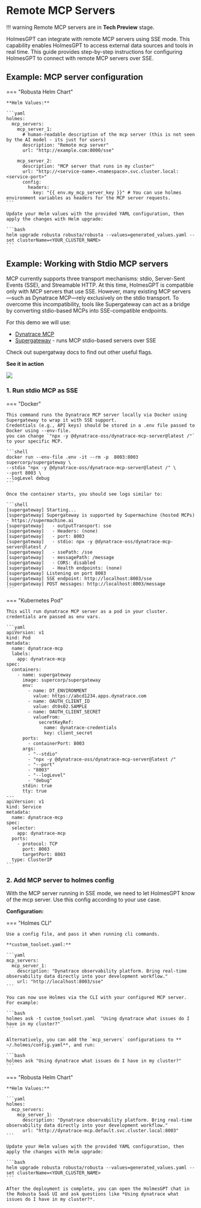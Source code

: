 # Remote MCP Servers

!!! warning
    Remote MCP servers are in **Tech Preview** stage.

HolmesGPT can integrate with remote MCP servers using SSE mode.
This capability enables HolmesGPT to access external data sources and tools in real time.
This guide provides step-by-step instructions for configuring HolmesGPT to connect with remote MCP servers over SSE.

## Example: MCP server configuration

=== "Robusta Helm Chart"

    **Helm Values:**

    ```yaml
    holmes:
      mcp_servers:
        mcp_server_1:
          # human-readable description of the mcp server (this is not seen by the AI model - its just for users)
          description: "Remote mcp server"
          url: "http://example.com:8000/sse"

        mcp_server_2:
          description: "MCP server that runs in my cluster"
          url: "http://<service-name>.<namespace>.svc.cluster.local:<service-port>"
          config:
            headers:
              key: "{{ env.my_mcp_server_key }}" # You can use holmes environment variables as headers for the MCP server requests.
    ```

    Update your Helm values with the provided YAML configuration, then apply the changes with Helm upgrade:

    ```bash
    helm upgrade robusta robusta/robusta --values=generated_values.yaml --set clusterName=<YOUR_CLUSTER_NAME>
    ```

## Example: Working with Stdio MCP servers

MCP currently supports three transport mechanisms: stdio, Server-Sent Events (SSE), and Streamable HTTP.
At this time, HolmesGPT is compatible only with MCP servers that use SSE.
However, many existing MCP servers—such as Dynatrace MCP—rely exclusively on the stdio transport.
To overcome this incompatibility, tools like Supergateway can act as a bridge by converting stdio-based MCPs into SSE-compatible endpoints.

For this demo we will use:
- [Dynatrace MCP](https://github.com/dynatrace-oss/dynatrace-mcp)
- [Supergateway](https://github.com/supercorp-ai/supergateway) - runs MCP stdio-based servers over SSE

Check out supergatway docs to find out other useful flags.

**See it in action**

<div>
    <a href="https://www.loom.com/share/1b290511b79942c7b1d672a2a4cde105">
      <img style="max-width:300px;" src="https://cdn.loom.com/sessions/thumbnails/1b290511b79942c7b1d672a2a4cde105-ed4eed3f9d70b125-full-play.gif">
    </a>
</div>

### 1. Run stdio MCP as SSE

=== "Docker"

    This command runs the Dynatrace MCP server locally via Docker using Supergateway to wrap it with SSE support.
    Credentials (e.g., API keys) should be stored in a .env file passed to Docker using --env-file.
    you can change `"npx -y @dynatrace-oss/dynatrace-mcp-server@latest /"` to your specific MCP.

    ```shell
    docker run --env-file .env -it --rm -p  8003:8003 supercorp/supergateway \
    --stdio "npx -y @dynatrace-oss/dynatrace-mcp-server@latest /" \
    --port 8003 \
    --logLevel debug
    ```

    Once the container starts, you should see logs similar to:

    ```shell
    [supergateway] Starting...
    [supergateway] Supergateway is supported by Supermachine (hosted MCPs) - https://supermachine.ai
    [supergateway]   - outputTransport: sse
    [supergateway]   - Headers: (none)
    [supergateway]   - port: 8003
    [supergateway]   - stdio: npx -y @dynatrace-oss/dynatrace-mcp-server@latest /
    [supergateway]   - ssePath: /sse
    [supergateway]   - messagePath: /message
    [supergateway]   - CORS: disabled
    [supergateway]   - Health endpoints: (none)
    [supergateway] Listening on port 8003
    [supergateway] SSE endpoint: http://localhost:8003/sse
    [supergateway] POST messages: http://localhost:8003/message
    ```

=== "Kubernetes Pod"

    This will run dynatrace MCP server as a pod in your cluster.
    credentials are passed as env vars.

    ```yaml
    apiVersion: v1
    kind: Pod
    metadata:
      name: dynatrace-mcp
      labels:
        app: dynatrace-mcp
    spec:
      containers:
        - name: supergateway
          image: supercorp/supergateway
          env:
            - name: DT_ENVIRONMENT
              value: https://abcd1234.apps.dynatrace.com
            - name: OAUTH_CLIENT_ID
              value: dt0s02.SAMPLE
            - name: OAUTH_CLIENT_SECRET
              valueFrom:
                secretKeyRef:
                  name: dynatrace-credentials
                  key: client_secret
          ports:
            - containerPort: 8003
          args:
            - "--stdio"
            - "npx -y @dynatrace-oss/dynatrace-mcp-server@latest /"
            - "--port"
            - "8003"
            - "--logLevel"
            - "debug"
          stdin: true
          tty: true
    ---
    apiVersion: v1
    kind: Service
    metadata:
      name: dynatrace-mcp
    spec:
      selector:
        app: dynatrace-mcp
      ports:
        - protocol: TCP
          port: 8003
          targetPort: 8003
      type: ClusterIP
    ```

### 2. Add MCP server to holmes config

With the MCP server running in SSE mode, we need to let HolmesGPT know of the mcp server.
Use this config according to your use case.

**Configuration:**

=== "Holmes CLI"

    Use a config file, and pass it when running cli commands.

    **custom_toolset.yaml:**

    ```yaml
    mcp_servers:
      mcp_server_1:
        description: "Dynatrace observability platform. Bring real-time observability data directly into your development workflow."
        url: "http://localhost:8003/sse"
    ```

    You can now use Holmes via the CLI with your configured MCP server. For example:

    ```bash
    holmes ask -t custom_toolset.yaml  "Using dynatrace what issues do I have in my cluster?"
    ```

    Alternatively, you can add the `mcp_servers` configurations to ** ~/.holmes/config.yaml**, and run:

    ```bash
    holmes ask "Using dynatrace what issues do I have in my cluster?"
    ```

=== "Robusta Helm Chart"

    **Helm Values:**

    ```yaml
    holmes:
      mcp_servers:
        mcp_server_1:
          description: "Dynatrace observability platform. Bring real-time observability data directly into your development workflow."
          url: "http://dynatrace-mcp.default.svc.cluster.local:8003"
    ```

    Update your Helm values with the provided YAML configuration, then apply the changes with Helm upgrade:

    ```bash
    helm upgrade robusta robusta/robusta --values=generated_values.yaml --set clusterName=<YOUR_CLUSTER_NAME>
    ```

    After the deployment is complete, you can open the HolmesGPT chat in the Robusta SaaS UI and ask questions like *Using dynatrace what issues do I have in my cluster?*.
